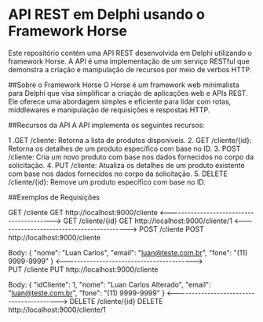 # API REST em Delphi usando o Framework Horse
Este repositório contém uma API REST desenvolvida em Delphi utilizando o framework Horse. 
A API é uma implementação de um serviço RESTful que demonstra a criação e manipulação de recursos por meio de verbos HTTP.

##Sobre o Framework Horse
O Horse é um framework web minimalista para Delphi que visa simplificar a criação de aplicações web e APIs REST. 
Ele oferece uma abordagem simples e eficiente para lidar com rotas, middlewares e manipulação de requisições e respostas HTTP.

##Recursos da API
A API implementa os seguintes recursos:

1 .GET /cliente: Retorna a lista de produtos disponíveis.
2. GET /cliente/{id}: Retorna os detalhes de um produto específico com base no ID.
3. POST /cliente: Cria um novo produto com base nos dados fornecidos no corpo da solicitação.
4. PUT /cliente: Atualiza os detalhes de um produto existente com base nos dados fornecidos no corpo da solicitação.
5. DELETE /cliente/{id}: Remove um produto específico com base no ID.

##Exemplos de Requisições

GET /cliente
GET http://localhost:9000/cliente
<----------------------------------------->
GET /cliente/{id}
GET http://localhost:9000/cliente/1
<----------------------------------------->
POST /cliente
POST http://localhost:9000/cliente

Body:
 {
    "nome": "Luan Carlos",
    "email": "luan@teste.com.br",
    "fone": "(11) 9999-9999"
  }
<----------------------------------------->  
PUT /cliente
PUT http://localhost:9000/cliente

Body:
{
    "idCliente": 1,
    "nome": "Luan Carlos Alterado",
    "email": "luan@teste.com.br",
    "fone": "(11) 9999-9999"
}
<----------------------------------------->
DELETE /cliente/{id}
DELETE http://localhost:9000/cliente/1
